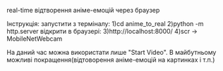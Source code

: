real-time відтворення аніме-емоцій через браузер

Інструкція:
запустити з терміналу:
1)cd anime_to_real
2)python -m http.server
відкрити в браузері:
3)http://localhost:8000/
4)scr -> MobileNetWebcam

На даний час можна використати лише "Start Video".
В майбутньому можливі покращення(відтоворення аніме-емоцій на картинках і т.п.)
